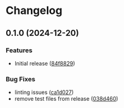 # Changelog

## 0.1.0 (2024-12-20)


### Features

* Initial release ([84f8829](https://github.com/hollandjake/pdfkit-table/commit/84f8829304bd63f7e78e454337fe32194acc3142))


### Bug Fixes

* linting issues ([ca1d027](https://github.com/hollandjake/pdfkit-table/commit/ca1d0271f50ae244f20fc9faf0105b0d528fe69d))
* remove test files from release ([038d460](https://github.com/hollandjake/pdfkit-table/commit/038d4603bbd2b464f6c3c5ccf0fcd1a083003b54))
